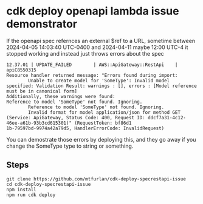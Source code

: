 # cdk deploy openapi lambda issue demonstrator

If the openapi spec refernces an external $ref to a URL, sometime between
2024-04-05 14:03:40 UTC-0400 and 2024-04-11 maybe 12:00 UTC-4 it stopped working
and instead just throws errors about the spec

```
12.37.01 | UPDATE_FAILED        | AWS::ApiGateway::RestApi    | apiC8550315
Resource handler returned message: "Errors found during import:
        Unable to create model for 'SomeType': Invalid model specified: Validation Result: warnings : [], errors : [Model reference must be in canonical form]
Additionally, these warnings were found:                                                                                                                                                 Reference to model 'SomeType' not found. Ignoring.
        Reference to model 'SomeType' not found. Ignoring.
        Invalid format for model application/json for method GET (Service: ApiGateway, Status Code: 400, Request ID: ddcf7a31-4c12-46ee-a61b-93b3cd615301)" (RequestToken: bf86d1
1b-79597bd-9974a42a79d5, HandlerErrorCode: InvalidRequest)
```

You can demostrate those errors by deploying this, and they go away if you
change the SomeType type to string or something.


## Steps
```
git clone https://github.com/mtfurlan/cdk-deploy-specrestapi-issue
cd cdk-deploy-specrestapi-issue
npm install
npm run cdk deploy
```
